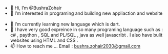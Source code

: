 - 👋 Hi, I’m @BushraZohair
- 👀 I’m interested in programing and building new appliaction and website . 
- 🌱 I’m currently learning new language which is dart.  
- 💞️ I have very good expreince in so many programing language such as : c# , paython , SQL and PL/SQL , java as well javascribt .
      I also have bulit websites using HTML and CSS . 
- 📫 How to reach me ... Email : bushra.zohair2030@gmail.com

<!---
BushraZohair/BushraZohair is a ✨ special ✨ repository because its `README.md` (this file) appears on your GitHub profile.
You can click the Preview link to take a look at your changes.
--->
